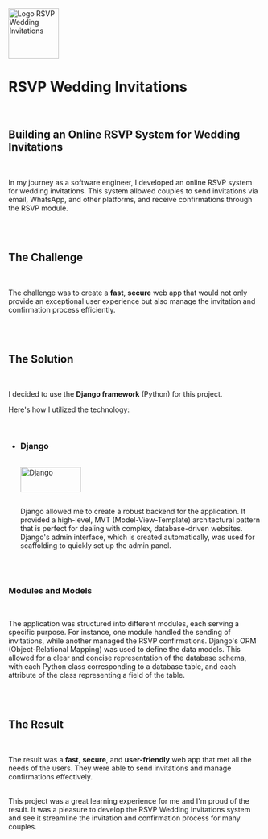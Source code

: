 <link href="./project.css" rel="stylesheet"></link>
<div class="logoContainer">
    <img src="/img/icons/rsvp.png" alt="Logo RSVP Wedding Invitations" style="width:100px;height:100px"> 
    <h1>RSVP Wedding Invitations</h1>
</div>
<br/>

## Building an Online RSVP System for Wedding Invitations

<br/>

In my journey as a software engineer, I developed an online RSVP system for wedding invitations. This system allowed couples to send invitations via email, WhatsApp, and other platforms, and receive confirmations through the RSVP module.

<br/>
<br/>

## The Challenge

<br/>

The challenge was to create a **fast**, **secure** web app that would not only provide an exceptional user experience but also manage the invitation and confirmation process efficiently.

<br/>
<br/>

## The Solution

<br/>

I decided to use the **Django framework** (Python) for this project.

Here's how I utilized the technology:

<br/>

<ul class="tech-showcase">
<li class="tech-card">

### Django

<img src="/img/tech/django.svg" alt="Django" style="width:50%;height:50px;margin:15px 0;">
<br/>

Django allowed me to create a robust backend for the application. It provided a high-level, MVT (Model-View-Template) architectural pattern that is perfect for dealing with complex, database-driven websites. Django's admin interface, which is created automatically, was used for scaffolding to quickly set up the admin panel.

<br/>
<br/>
</li>
</ul>

### Modules and Models

<br/>

The application was structured into different modules, each serving a specific purpose. For instance, one module handled the sending of invitations, while another managed the RSVP confirmations. Django's ORM (Object-Relational Mapping) was used to define the data models. This allowed for a clear and concise representation of the database schema, with each Python class corresponding to a database table, and each attribute of the class representing a field of the table.

<br/>
<br/>

## The Result

<br/>

The result was a **fast**, **secure**, and **user-friendly** web app that met all the needs of the users. They were able to send invitations and manage confirmations effectively.
<br/>
<br/>

This project was a great learning experience for me and I'm proud of the result. It was a pleasure to develop the RSVP Wedding Invitations system and see it streamline the invitation and confirmation process for many couples.
